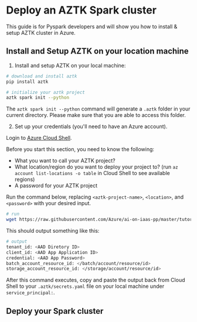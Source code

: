 # Deploy an AZTK Spark cluster
This guide is for Pyspark developers and will show you how to install & setup AZTK cluster in Azure.

## Install and Setup AZTK on your location machine

1. Install and setup AZTK on your local machine:
```sh
# download and install aztk
pip install aztk

# initialize your aztk project
aztk spark init --python
```
The `aztk spark init --python` command will generate a `.aztk` folder in your current directory. Please make sure that you are able to access this folder.

2. Set up your credentials (you'll need to have an Azure account).

Login to [Azure Cloud Shell](https://shell.azure.com/).

Before you start this section, you need to know the following:
- What you want to call your AZTK project?
- What location/region do you want to deploy your project to? (run `az account list-locations -o table` in Cloud Shell to see available regions)
- A password for your AZTK project

Run the command below, replacing `<aztk-project-name>`, `<location>`, and `<password>` with your desired input.
```sh
# run
wget https://raw.githubusercontent.com/Azure/ai-on-iaas-pp/master/tutorials_operationalization/1_0_1.sh && chmod -x 1_0_1.sh && ./1_0_1.sh -n <aztk-project-name> -l <location> -p <password>
```

This should output something like this:
```sh
# output
tenant_id: <AAD Diretory ID>
client_id: <AAD App Application ID>
credential: <AAD App Password>
batch_account_resource_id: </batch/account/resource/id>
storage_account_resource_id: </storage/account/resource/id>
```
After this command executes, copy and paste the output back from Cloud Shell to your `.aztk/secrets.yaml` file on your local machine under `service_principal:`.

## Deploy your Spark cluster
